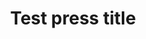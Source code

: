 ---
publisher: "Test media name"
publisher_logo: "blurred-tailights.jpg"
title: "Test press title"
excerpt: "<p>Test article excerpt</p>"
link: "http://mygreencar.com"
---